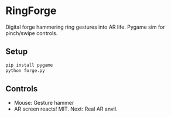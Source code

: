 # RingForge
Digital forge hammering ring gestures into AR life. Pygame sim for pinch/swipe controls.
## Setup
```bash
pip install pygame
python forge.py
```
## Controls
- Mouse: Gesture hammer
- AR screen reacts!
MIT. Next: Real AR anvil.
